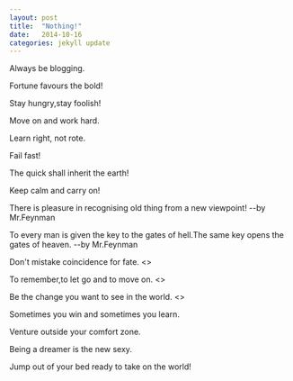 ```yaml
---
layout: post
title:  "Nothing!"
date:   2014-10-16
categories: jekyll update
---
```


Always be blogging.

Fortune favours the bold!

Stay hungry,stay foolish!

Move on and work hard.

Learn right, not rote.

Fail fast!

The quick shall inherit the earth!

Keep calm and carry on!

There is pleasure in recognising old thing from a new viewpoint!        --by Mr.Feynman

To every man is given the key to the gates of hell.The same key opens the gates of heaven. --by Mr.Feynman

Don't mistake coincidence for fate.            <<Lost>>

To remember,to let go and to move on.      <<Lost>>

Be the change you want to see in the world.   <<Prison break>>

Sometimes you win and sometimes you learn.  

Venture outside your comfort zone.

Being a dreamer is the new sexy.

Jump out of your bed ready to take on the world!


